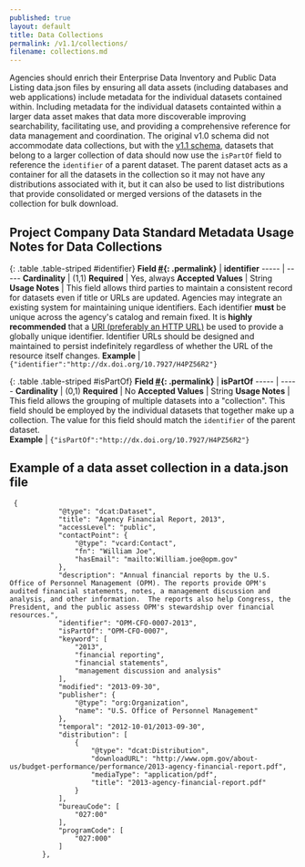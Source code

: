 ```yaml
---
published: true
layout: default
title: Data Collections
permalink: /v1.1/collections/
filename: collections.md
---
```


Agencies should enrich their Enterprise Data Inventory and Public Data Listing data.json files by ensuring all data assets (including databases and web applications) include metadata for the individual datasets contained within. Including metadata for the individual datasets containted within a larger data asset makes that data more discoverable improving searchability, facilitating use, and providing a comprehensive reference for data management and coordination. The original v1.0 schema did not accommodate data collections, but with the [v1.1 schema](/v1.1/schema/), datasets that belong to a larger collection of data should now use the `isPartOf` field to reference the `identifier` of a parent dataset. The parent dataset acts as a container for all the datasets in the collection so it may not have any distributions associated with it, but it can also be used to list distributions that provide consolidated or merged versions of the datasets in the collection for bulk download.  


Project Company Data Standard Metadata Usage Notes for Data Collections
--------------------------------------------------

{: .table .table-striped #identifier}
**Field [#](#identifier){: .permalink}** | **identifier**
----- | -----
**Cardinality** | (1,1)
**Required** | Yes, always
**Accepted Values** | String
**Usage Notes** | This field allows third parties to maintain a consistent record for datasets even if title or URLs are updated. Agencies may integrate an existing system for maintaining unique identifiers. Each identifier **must** be unique across the agency's catalog and remain fixed. It is **highly recommended** that a [URI (preferably an HTTP URL)](http://tools.ietf.org/html/rfc3986#section-1.1.3) be used to provide a globally unique identifier. Identifier URLs should be designed and maintained to persist indefinitely regardless of whether the URL of the resource itself changes.
**Example** |  `{"identifier":"http://dx.doi.org/10.7927/H4PZ56R2"}`

{: .table .table-striped #isPartOf}
**Field [#](#isPartOf){: .permalink}** | **isPartOf**
----- | -----
**Cardinality** | (0,1)
**Required** | No
**Accepted Values** | String
**Usage Notes** | This field allows the grouping of multiple datasets into a "collection".  This field should be employed by the individual datasets that together make up a collection.  The value for this field should match the `identifier` of the parent dataset.  
**Example** |  `{"isPartOf":"http://dx.doi.org/10.7927/H4PZ56R2"}`


Example of a data asset collection in a data.json file
--------------------------------------------------
~~~~
 {
            "@type": "dcat:Dataset",
            "title": "Agency Financial Report, 2013",
            "accessLevel": "public",
            "contactPoint": {
                "@type": "vcard:Contact",
                "fn": "William Joe",
                "hasEmail": "mailto:William.joe@opm.gov"
            },
            "description": "Annual financial reports by the U.S. Office of Personnel Management (OPM). The reports provide OPM's audited financial statements, notes, a management discussion and analysis, and other information.  The reports also help Congress, the President, and the public assess OPM's stewardship over financial resources.",
            "identifier": "OPM-CFO-0007-2013",
            "isPartOf": "OPM-CFO-0007",
            "keyword": [
                "2013",
                "financial reporting",
                "financial statements",
                "management discussion and analysis"
            ],
            "modified": "2013-09-30",
            "publisher": {
                "@type": "org:Organization",
                "name": "U.S. Office of Personnel Management"
            },
            "temporal": "2012-10-01/2013-09-30",
            "distribution": [
                {
                    "@type": "dcat:Distribution",
                    "downloadURL": "http://www.opm.gov/about-us/budget-performance/performance/2013-agency-financial-report.pdf",
                    "mediaType": "application/pdf",
                    "title": "2013-agency-financial-report.pdf"
                }
            ],
            "bureauCode": [
                "027:00"
            ],
            "programCode": [
                "027:000"
            ]
        },
~~~~
